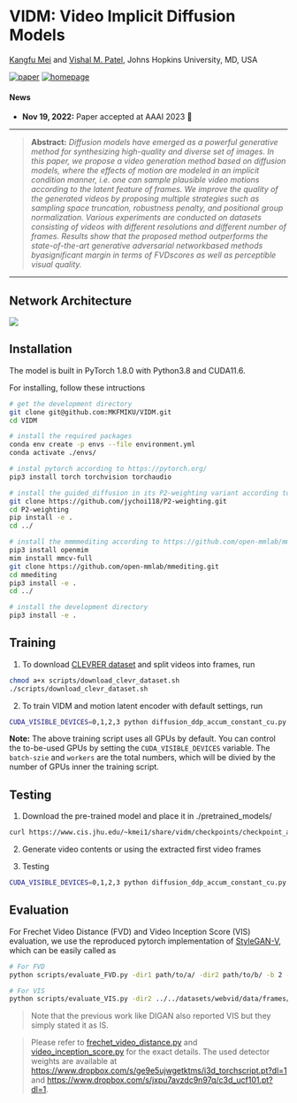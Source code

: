 # VIDM: Video Implicit Diffusion Models

[Kangfu Mei](https://kfmei.page/) and [Vishal M. Patel](https://engineering.jhu.edu/vpatel36/vishal-patel/), Johns Hopkins University, MD, USA

[![paper](https://img.shields.io/badge/arXiv-Paper-<COLOR>.svg)](https://arxiv.org/abs/2212.00235)
[![homepage](https://img.shields.io/badge/Project-Page-red)](https://kfmei.page/vidm/)

#### News
- **Nov 19, 2022:** Paper accepted at AAAI 2023 :tada: 

<hr />

> **Abstract:** *Diffusion models have emerged as a powerful generative method for synthesizing high-quality and diverse set of images. In this paper, we propose a video generation method based on diffusion models, where the effects of motion are modeled in an implicit condition manner, i.e. one can sample plausible video motions according to the latent feature of frames. We improve the quality of the generated videos by proposing multiple strategies such as sampling space truncation, robustness penalty, and positional group normalization. Various experiments are conducted on datasets consisting of videos with different resolutions and different number of frames. Results show that the proposed method outperforms the state-of-the-art generative adversarial networkbased methods byasignificant margin in terms of FVDscores as well as perceptible visual quality.* 
<hr />

## Network Architecture
<img src = "https://i.imgur.com/1mxuYjP.png"> 


## Installation
The model is built in PyTorch 1.8.0 with Python3.8 and CUDA11.6.

For installing, follow these intructions
```bash
# get the development directory
git clone git@github.com:MKFMIKU/VIDM.git
cd VIDM

# install the required packages
conda env create -p envs --file environment.yml
conda activate ./envs/

# instal pytorch according to https://pytorch.org/
pip3 install torch torchvision torchaudio

# install the guided_diffusion in its P2-weighting variant according to https://github.com/jychoi118/P2-weighting
git clone https://github.com/jychoi118/P2-weighting.git
cd P2-weighting
pip install -e .
cd ../

# install the mmmmediting according to https://github.com/open-mmlab/mmediting#installation
pip3 install openmim
mim install mmcv-full
git clone https://github.com/open-mmlab/mmediting.git
cd mmediting
pip3 install -e .
cd ../

# install the development directory
pip3 install -e .
```

## Training

1. To download [CLEVRER dataset](http://clevrer.csail.mit.edu/) and split videos into frames, run

```bash
chmod a+x scripts/download_clevr_dataset.sh
./scripts/download_clevr_dataset.sh
```

2. To train VIDM and motion latent encoder with default settings, run

```bash
CUDA_VISIBLE_DEVICES=0,1,2,3 python diffusion_ddp_accum_constant_cu.py --multiprocessing-distributed --world-size 1 --rank 0 --batch-size 48 --workers 24
```

**Note:** The above training script uses all GPUs by default. You can control the to-be-used GPUs by setting the `CUDA_VISIBLE_DEVICES` variable. The `batch-szie` and `workers` are the total numbers, which will be divied by the number of GPUs inner the training script.


## Testing

1. Download the pre-trained model and place it in ./pretrained_models/
```bash
curl https://www.cis.jhu.edu/~kmei1/share/vidm/checkpoints/checkpoint_accum_clevrer_robust_400000.pth.tar -o pretrained_models/checkpoint_accum_clevrer_robust_400000.pth.tar
```

2. Generate video contents or using the extracted first video frames

3. Testing
```bash
CUDA_VISIBLE_DEVICES=0,1,2,3 python diffusion_ddp_accum_constant_cu.py --multiprocessing-distributed --world-size 1 --rank 0 --batch-size 48 --workers 24
```


## Evaluation

For Frechet Video Distance (FVD) and Video Inception Score (VIS) evaluation, we use the reproduced pytorch implementation of [StyleGAN-V](https://github.com/universome/stylegan-v), which can be easily called as 
```bash
# For FVD
python scripts/evaluate_FVD.py -dir1 path/to/a/ -dir2 path/to/b/ -b 2 -r 32 -n 128 -ns 16 -i3d ./experiments/i3d_torchscript.pt

# For VIS
python scripts/evaluate_VIS.py -dir2 ../../datasets/webvid/data/frames/b/ -b 1 -r 128 -n 16 -ns 64 -c3d ./experiments/c3d_ucf101.pt
```
> Note that the previous work like DIGAN also reported VIS but they simply stated it as IS.

> Please refer to [frechet_video_distance.py](frechet_video_distance) and [video_inception_score.py](https://github.com/universome/stylegan-v/blob/master/src/metrics/video_inception_score.py) for the exact details. The used detector weights are available at https://www.dropbox.com/s/ge9e5ujwgetktms/i3d_torchscript.pt?dl=1 and https://www.dropbox.com/s/jxpu7avzdc9n97q/c3d_ucf101.pt?dl=1.




